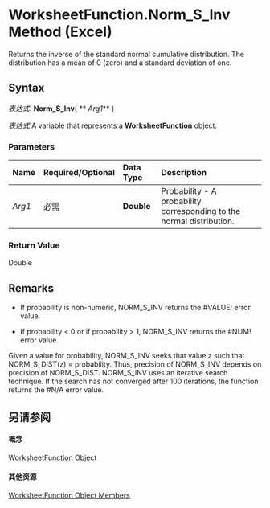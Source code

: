 
# WorksheetFunction.Norm_S_Inv Method (Excel)

Returns the inverse of the standard normal cumulative distribution. The distribution has a mean of 0 (zero) and a standard deviation of one.


## Syntax

 _表达式_. **Norm_S_Inv**( ** _Arg1_** )

 _表达式_ A variable that represents a **[WorksheetFunction](7b1d5639-363d-632c-2cf0-2232562646b6.md)** object.


### Parameters



|**Name**|**Required/Optional**|**Data Type**|**Description**|
|:-----|:-----|:-----|:-----|
| _Arg1_|必需|**Double**|Probability - A probability corresponding to the normal distribution.|

### Return Value

Double


## Remarks


- If probability is non-numeric, NORM_S_INV returns the #VALUE! error value.
    
- If probability < 0 or if probability > 1, NORM_S_INV returns the #NUM! error value.
    
Given a value for probability, NORM_S_INV seeks that value z such that NORM_S_DIST(z) = probability. Thus, precision of NORM_S_INV depends on precision of NORM_S_DIST. NORM_S_INV uses an iterative search technique. If the search has not converged after 100 iterations, the function returns the #N/A error value.


## 另请参阅


#### 概念


[WorksheetFunction Object](7b1d5639-363d-632c-2cf0-2232562646b6.md)
#### 其他资源


[WorksheetFunction Object Members](http://msdn.microsoft.com/library/6811ca87-4b53-0bff-88c9-30bf7497879a%28Office.15%29.aspx)